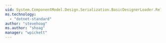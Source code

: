 ```yaml
---
uid: System.ComponentModel.Design.Serialization.BasicDesignerLoader.ReloadOptions
ms.technology: 
  - "dotnet-standard"
author: "stevehoag"
ms.author: "shoag"
manager: "wpickett"
---
```

